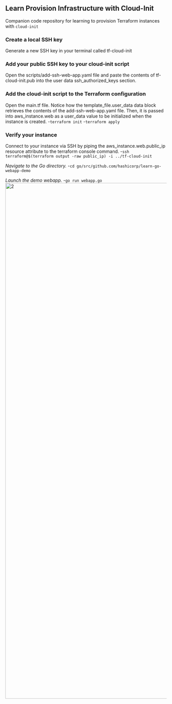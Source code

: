## Learn Provision Infrastructure with Cloud-Init
Companion code repository for learning to provision Terraform instances with `cloud-init`

### Create a local SSH key
Generate a new SSH key in your terminal called tf-cloud-init

### Add your public SSH key to your cloud-init script
Open the scripts/add-ssh-web-app.yaml file and paste the contents of tf-cloud-init.pub into the user data ssh_authorized_keys section.

### Add the cloud-init script to the Terraform configuration
Open the main.tf file. Notice how the template_file.user_data data block retrieves the contents of the add-ssh-web-app.yaml file. Then, it is passed into aws_instance.web as a user_data value to be initialized when the instance is created.
-`terraform init`
-`terraform apply`

### Verify your instance
Connect to your instance via SSH by piping the aws_instance.web.public_ip resource attribute to the terraform console command.
-`ssh terraform@$(terraform output -raw public_ip) -i ../tf-cloud-init`

*Navigate to the Go directory.*
-`cd go/src/github.com/hashicorp/learn-go-webapp-demo`

*Launch the demo webapp.*
-`go run webapp.go`
<img width="1608" alt="2" src="https://user-images.githubusercontent.com/33342822/150629317-81774f13-c1b4-4f3b-b6f2-271911c8da28.png">

